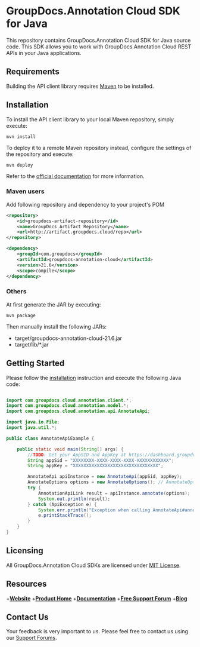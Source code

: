 # GroupDocs.Annotation Cloud SDK for Java

This repository contains GroupDocs.Annotation Cloud SDK for Java source code. This SDK allows you to work with GroupDocs.Annotation Cloud REST APIs in your Java applications.

## Requirements

Building the API client library requires [Maven](https://maven.apache.org/) to be installed.

## Installation

To install the API client library to your local Maven repository, simply execute:

```shell
mvn install
```

To deploy it to a remote Maven repository instead, configure the settings of the repository and execute:

```shell
mvn deploy
```

Refer to the [official documentation](https://maven.apache.org/plugins/maven-deploy-plugin/usage.html) for more information.

### Maven users

Add following repository and dependency to your project's POM

```xml
<repository>
    <id>groupdocs-artifact-repository</id>
    <name>GroupDocs Artifact Repository</name>
    <url>http://artifact.groupdocs.cloud/repo</url>
</repository>
```

```xml
<dependency>
    <groupId>com.groupdocs</groupId>
    <artifactId>groupdocs-annotation-cloud</artifactId>
    <version>21.6</version>
    <scope>compile</scope>
</dependency>
```

### Others

At first generate the JAR by executing:

```shell
mvn package
```

Then manually install the following JARs:

* target/groupdocs-annotation-cloud-21.6.jar
* target/lib/*.jar

## Getting Started

Please follow the [installation](#installation) instruction and execute the following Java code:

```java

import com.groupdocs.cloud.annotation.client.*;
import com.groupdocs.cloud.annotation.model.*;
import com.groupdocs.cloud.annotation.api.AnnotateApi;

import java.io.File;
import java.util.*;

public class AnnotateApiExample {

    public static void main(String[] args) {
        //TODO: Get your AppSID and AppKey at https://dashboard.groupdocs.cloud (free registration is required).
        String appSid = "XXXXXXXX-XXXX-XXXX-XXXX-XXXXXXXXXXXX";
        String appKey = "XXXXXXXXXXXXXXXXXXXXXXXXXXXXXXXX";

        AnnotateApi apiInstance = new AnnotateApi(appSid, appKey);
        AnnotateOptions options = new AnnotateOptions(); // AnnotateOptions | Annotation options
        try {
            AnnotationApiLink result = apiInstance.annotate(options);
            System.out.println(result);
        } catch (ApiException e) {
            System.err.println("Exception when calling AnnotateApi#annotate");
            e.printStackTrace();
        }
    }
}

```

## Licensing

All GroupDocs.Annotation Cloud SDKs are licensed under [MIT License](LICENSE).

## Resources

+[**Website**](https://www.groupdocs.cloud)
+[**Product Home**](https://products.groupdocs.cloud/annotation/cloud)
+[**Documentation**](https://docs.groupdocs.cloud/annotation/)
+[**Free Support Forum**](https://forum.groupdocs.cloud/c/annotation)
+[**Blog**](https://blog.groupdocs.cloud/category/groupdocs-annotation-cloud-product-family)

## Contact Us

Your feedback is very important to us. Please feel free to contact us using our [Support Forums](https://forum.groupdocs.cloud/c/annotation).

